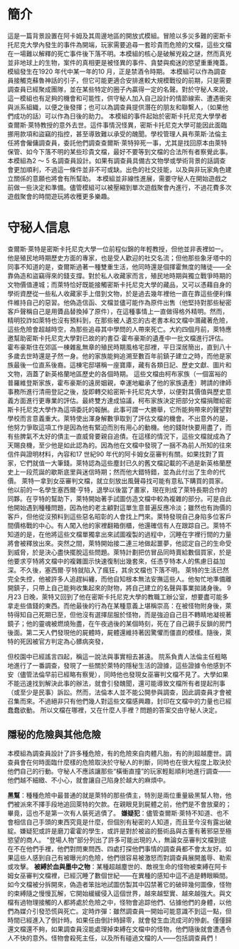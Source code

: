 # 簡介
這是一篇背景設置在阿卡姆及其周邊地區的開放式模組。冒險以多災多難的密斯卡托尼克大學內發生的事件為開端，玩家需要追尋一套珍貴而危險的文檔，這些文檔在一場難以解釋的死亡事件後下落不明。本模組的核心是破解兇殺之謎，然而真兇並非地球上的生物，案件的真相更是被怪異的事件、貪婪與痴迷的慾望重重掩蓋。模組發生在1920 年代中某一年的10 月，正是禁酒令時期。
本模組可以作為調查員接觸克蘇魯神話的引子，但它可能更適合安排進較大規模戰役的前期，只是需要調查員已經聚成團隊，並在某些特定的圈子內贏得一定的名聲。對於守秘人來說，這一模組也有足夠的機會和可能性，供守秘人加入自己設計的情節線索、遭遇衝突與派系組織，以便之後發揮；也可以為調查員提供潛在的朋友和聯繫人，（如果他們成功的話）可以作為日後的助力。
本模組的事件起始於密斯卡托尼克大學學者查爾斯·萊特教授的意外去世。這件事情況怪異，密斯卡托尼克大學可能因此面臨挪用款項和盜竊的指控，甚至導致難以承受的醜聞。學校管理人員布萊斯·法倫主任將會僱傭調查員，委託他們調查查爾斯·萊特猝死一事，尤其是找回原本由萊特保管、如今下落不明的某些珍貴文檔，最好不要等到文檔的合法所有者察覺此事。
本模組為2 ～ 5 名調查員設計。如果有調查員具備古文物學或學術背景的話調查會更加順利，不過這一條件並非不可或缺。出色的社交技能，以及與非玩家角色建立關係的意願也將會有所幫助。
本模組並非線性進展，需要守秘人在開始遊戲之前做一些決定和準備。儘管模組可以被壓縮到單次遊戲聚會內進行，不過花費多次遊戲聚會的時間遊玩將收穫更多樂趣。

# 守秘人信息
查爾斯·萊特是密斯卡托尼克大學一位前程似錦的年輕教授，但他並非表裡如一。他是殖民地時期歷史方面的專家，也是受人歡迎的社交名流；但他那些象牙塔中的同事不知道的是，查爾斯過著一種雙重生活，他同時還是個揮霍無度的賭徒——全靠偽造和盜竊得來的錢支撐。對於私人收藏家而言，殖民地時期與獨立戰爭時期的文物價值連城；而萊特恰好既能接觸密斯卡托尼克大學的藏品，又可以憑藉自身的學術資歷從一些私人收藏家手上借到文物，於是過去幾年裡他一直在靠這些便利條件維持自己的惡習。他偽造信函、文檔並儘可能作為原件出售（他堅持對那些秘密客戶聲稱自己是用贗品替換掉了原件），在這種事情上一直做得格外精明。然而，精明狡詐如萊特也沒有預料到，在那些被人遺忘的古老書本和文檔中潛藏著危險，這些危險會超越時空，為那些追尋其中學問的人帶來死亡。大約四個月前，萊特應邀幫助密斯卡托尼克大學對已故的約書亞·霍布豪斯的遺產中一批文檔進行評估。霍布豪斯住在郊區一棟雜亂無章的殖民時期風格宅邸裡，平日深居簡出，直到八十多歲去世時還是孑然一身。他的家族能夠追溯至數百年前鎮子建立之時，而他是家族最後一位直系後裔。這棟宅邸堪稱一座寶庫，藏有各類日記、歷史文獻、圖片和文物，涵蓋了新英格蘭地區歷史的各個時期。
這些文檔由柯布家族（一個富裕的普羅維登斯家族，霍布豪斯的遠房姻親，幸運地繼承了他的家族遺產）聘請的律師事務所進行清冊登記之後，旋即轉交給密斯卡托尼克大學，以便對其價值與歷史意義方面進行更專業的評估。最終雙方達成協議，柯布家族決定把部分文檔捐贈給密斯卡托尼克大學作為這項委託的報酬。此事可謂一大勝舉，它所能夠帶來的聲望對學校而言意義重大。萊特使出渾身解數爭取到了評估文檔的機會。不出意外的是，他努力爭取這項工作是因為他有緊迫而別有用心的動機。他的錢財快要用盡了，而有些脾氣不太好的債主一直威脅要親自追債。在這樣的情況下，這些文檔就成為了天賜良機，至少他是如此認為的。因為他在文檔中發現了一捆不為前人所知的往來信件與證明材料，內容和17 世紀90 年代的阿卡姆女巫審判有關。如果找對了買家，它們就值一大筆錢。萊特認為這些塵封已久的舊文檔記載的不過是新英格蘭歷史上一段荒誕的歇斯底里與迷信時期；然而他大錯特錯，並為此付出了生命的代價。
萊特一拿到女巫審判文檔，就立刻放出風聲尋找可能有意私下購買的買家。他以前的一名學生塞西爾·亨特，退學以後當了畫家，現在則成了萊特長期合作的同夥。在亨特的幫助下，萊特開始著手試圖仿造文檔中較為複雜的部分。可是自此他開始遇到種種問題，因為他的老主顧對這單生意普遍反應冷淡；雖然也有詢價的客戶，但他從沒預料到這些惡名昭彰的人會找上門來。萊特發現自己身陷多位客戶間價格戰的中心。有人闖入他的家裡翻箱倒櫃，他還確信有人在跟踪自己。萊特不知道的是，在他將這些文檔單獨拿出來試圖複製的過程中，沉睡在字裡行間的力量將會被釋放出來。突然之間，萊特開始接二連三地做起噩夢，他認定自己的生命受到威脅，於是決心盡快擺脫這些問題。萊特計劃把仿冒品同時賣給數個買家，於是他要求亨特將文檔中的複雜圖示快速復制出幾套來，任憑亨特本人的焦慮日益加深。不久後，塞西爾·亨特就陷入了瘋狂，其余文檔也下落不明。
萊特的生活已然完全失控，他被許多人追趕糾纏，而他自知根本無法安撫這些人。他匆忙地準備離開鎮子，只帶上自己能夠收集起來的財物，將自己建立的名聲與事業拋諸身後。 9 月23 日晚，萊特又回到了他在密斯卡托尼克大學的教職工辦公室，想要盡可能多拿走些值錢的東西。而他最後的行為在某種意義上堪稱崇高：在被怪物附身後，萊特得知自己死期已至，但他沒有選擇屈服於怪物，而是強迫自己目不轉睛地凝視著鏡子；他的靈魂被燃燒殆盡，在午夜過後的某個時刻，死在了自己親手反鎖的房門後面。第二天人們發現他的屍體時，屍體還維持著因驚懼而僵直的模樣。隨後，萊特的死因被官方判定為心髒病突發，

但校園中已經謠言四起，稱這一說法與事實相去甚遠。
院系負責人法倫主任粗略地進行了一番調查，發現了一些關於萊特的隱秘生活的證據，這些證據令他感到不安（儘管法倫早前已經略有察覺），同時他也發現女巫審判文檔不見了。大學如果不能迅速找到解決此事的辦法，就會引發醜聞，還可能導致文檔所有者提起刑事（或至少是民事）訴訟。然而，法倫本人並不能公開參與調查，因此調查員才會被召集而來。不過絕非只有他們幾人對這些文檔感興趣，封印在文檔中的力量也已經蠢蠢欲動。
所以文檔在哪裡，又在什麼人手裡？問題的答案交由守秘人決定。

## 隱秘的危險與其他危險
本模組為調查員設計了許多種危險，有的危險來自肉體凡胎，有的則超越塵世。調查員會在何時面臨什麼樣的危險取決於守秘人的判斷，同時也在很大程度上取決於他們自己的行動。守秘人不應該讓那些“橫衝直撞”的玩家輕鬆順利地進行調查——他們越不細緻、不小心，就會讓自己陷身於越大的麻煩中。

**黑幫**：種種危險中最普通的就是萊特的那些債主，特別是兩位重量級黑幫人物，他們被派來不擇手段地追回萊特的欠款。在親眼見到屍體之前，他們是不會放棄的；畢竟，這也不是第一次有人裝死逃債了。
**嫌疑犯**：儘管查爾斯·萊特不知道、也不會相信自己手頭的東西究竟是什麼，但個別有秘密的人知道，而且至今沒有露出破綻。嫌疑犯或許是磨刀霍霍的學生，或許是對於被盜的藝術品與古董有著邪惡至極慾望的商人。 “登場人物”部分列出了許多可能出現的人，無論女巫審判文檔到底在不在他們手裡，他們對問東問西、四處打探他們事情的調查員都不會太友好。如果這些人感到自己有被曝光的危險，他們很容易被激怒而對調查員展開羞辱、勒索或攻擊。
**被縛於血與墨中之物**：某種超越塵世的、敵視生命的怪物被束縛在阿卡姆女巫審判文檔裡，已經沉睡了數個世紀——在異種的感知中這不過是轉眼瞬間。如今文檔被分拆開來，偽造者笨拙地試圖仿製其中囚禁著它的破碎幾何圖像，怪物的束縛隨之慢慢瓦解，它開始緩緩侵入這個世界，越來越堅實、越來越強大。與文檔有過物理接觸的人都將處於危險之中，怪物會追踪他們、佔據他們的身體，以他們為媒介引發恐慌與死亡。定時炸彈：雖然調查員一開始可能意識不到這一點，但時間已經進入了倒計時。如果任由倒計時歸零，就會發生血流成河的慘劇。僅僅歸還文檔還不夠，如果調查員沒能處理掉束縛在文檔中的怪物，他們隨後就會遭遇令人不快的意外。怪物會殺死主任，以及所有碰過文檔的人——包括調查員們！